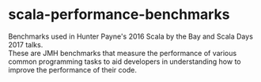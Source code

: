 # scala-performance-benchmarks
Benchmarks used in Hunter Payne's 2016 Scala by the Bay and Scala Days 2017
talks.  
These are JMH benchmarks that measure the performance of various common
programming tasks to aid developers in understanding how to improve the
performance of their code.
